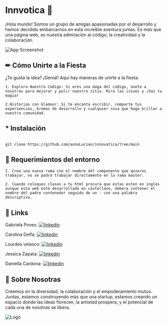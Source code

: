
# Innvotica 🌟 

¡Hola mundo! Somos un grupo de amigas apasionadas por el desarrollo y hemos decidido embarcarnos en esta increíble aventura juntas.  Es más que una página web, es nuestra admiración al código, la creatividad y la colaboración.

![App Screenshot](https://media.giphy.com/media/3oge7Ve0gmIOhJkhOg/giphy.gif)

## ✏ Cómo Unirte a la Fiesta
¿Te gusta la idea? ¡Genial! Aquí hay maneras de unirte a la fiesta:

```
1. Explora Nuestro Código: Si eres una maga del código, únete a nosotras para mejorar y pulir nuestro sitio. Mira las issues y ¡haz tu magia!

2.Historias con Glamour: Si te encanta escribir, comparte tus experiencias, bromas de desarrollo y cualquier cosa que haga brillar a nuestra comunidad.

```
## * Instalación

```

git clone https://github.com/annaLucian/innovatica/tree/main

```

## 📄 Requerimientos del entorno

```
1. Crea una nueva rama con el nombre del componente que quieres trabajar, no se podrá trabajar directamente en la rama master.

2. Cuando coloques clases a tu html procura que estas esten en ingles aunque esta web este desarrollada en castellano, debera contener el nombre del padre contenedor seguido de un - con una palabra descriptiva.

```
    
## 🔗 Links

Gabriela Poves: 
[![linkedin](https://img.shields.io/badge/linkedin-0A66C2?style=for-the-badge&logo=linkedin&logoColor=white)](https://www.linkedin.com/in/gabriela-poves-navarro/) 

Carolina Delfa: 
[![linkedin](https://img.shields.io/badge/linkedin-0A66C2?style=for-the-badge&logo=linkedin&logoColor=white)](https://www.linkedin.com/in/gabriela-poves-navarro/)

Lourdes velasco: 
[![linkedin](https://img.shields.io/badge/linkedin-0A66C2?style=for-the-badge&logo=linkedin&logoColor=white)](https://www.linkedin.com/in/gabriela-poves-navarro/)

Jessica Zapata: 
[![linkedin](https://img.shields.io/badge/linkedin-0A66C2?style=for-the-badge&logo=linkedin&logoColor=white)](https://www.linkedin.com/in/gabriela-poves-navarro/)

Daniella Cardona: 
[![linkedin](https://img.shields.io/badge/linkedin-0A66C2?style=for-the-badge&logo=linkedin&logoColor=white)](https://www.linkedin.com/in/gabriela-poves-navarro/)



## 🚀 Sobre Nosotras
Creemos en la diversidad, la colaboración y el empoderamiento mutuo. Juntas, estamos construyendo más que una startup, estamos creando un espacio donde las ideas florecen, la amistad prospera, y el potencial de cada una de nosotras se libera.



![Logo](https://i.postimg.cc/FHWpFVQD/logo-movil.png)

